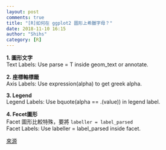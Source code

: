 ```yaml
---
layout: post
comments: true
title: "[R]如何在 ggplot2 圖形上希臘字母？"
date: 2018-11-10 16:15
author: "Shihs"
category: [R]
---
```




**1. 圖形文字**
<br>
Text Labels: Use parse = T inside geom_text or annotate.

**2. 座標軸標籤**
<br>
Axis Labels: Use expression(alpha) to get greek alpha.

**3. Legend**
<br>
Legend Labels: Use bquote(alpha == .(value)) in legend label.

**4. Fecet圖形**
<br>
Facet 圖形比較特殊，要將 `labeller = label_parsed`
<br>
Facet Labels: Use labeller = label_parsed inside facet.




[來源](https://stackoverflow.com/questions/5293715/how-to-use-greek-symbols-in-ggplot2)
